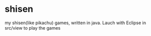 # shisen
my shisen(like pikachu) games, written in java. Lauch with Eclipse in src/view to play the games
